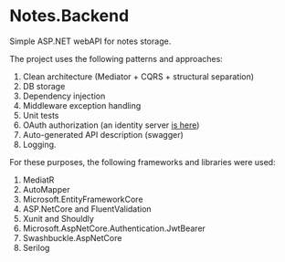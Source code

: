 # Notes.Backend
Simple ASP.NET webAPI for notes storage.

The project uses the following patterns and approaches:
1. Clean architecture (Mediator + CQRS + structural separation)
2. DB storage
3. Dependency injection
4. Middleware exception handling
5. Unit tests
6. OAuth authorization (an identity server <a href="https://github.com/Itanik/Notes.Identity">is here</a>)
7. Auto-generated API description (swagger)
8. Logging.

For these purposes, the following frameworks and libraries were used:
1. MediatR
2. AutoMapper
3. Microsoft.EntityFrameworkCore
4. ASP.NetCore and FluentValidation
5. Xunit and Shouldly
6. Microsoft.AspNetCore.Authentication.JwtBearer
7. Swashbuckle.AspNetCore
8. Serilog

